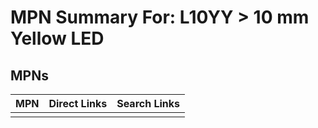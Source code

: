 



# MPN Summary For: L10YY > 10 mm Yellow LED

## MPNs
  

|MPN|Direct Links|Search Links|
| :--- | :--- | :--- |
||||
